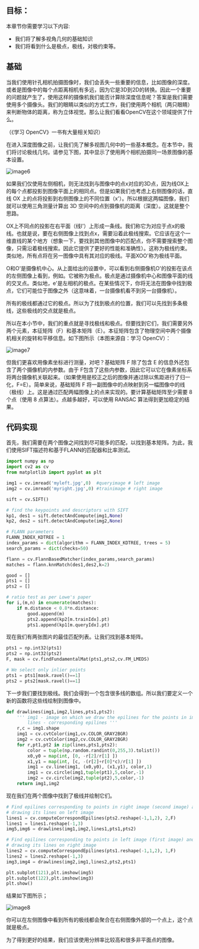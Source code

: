 ## 目标：
本章节你需要学习以下内容:
- 我们将了解多视角几何的基础知识
- 我们将看到什么是极点，极线，对极约束等。

## 基础

当我们使用针孔相机拍摄图像时，我们会丢失一些重要的信息，比如图像的深度。或者是图像中的每个点距离相机有多远，因为它是3D到2D的转换。因此一个重要的问题就产生了，使用这样的摄像机我们能否计算除深度信息呢？答案是我们需要使用多个摄像头。我们的眼睛以类似的方式工作，我们使用两个相机（两只眼睛）来判断物体的距离，称为立体视觉。那么让我们看看OpenCV在这个领域提供了什么。

（《学习 OpenCV》一书有大量相关知识）

在进入深度图像之前，让我们先了解多视图几何中的一些基本概念。在本节中，我们将讨论极线几何。请参见下图，其中显示了使用两个相机拍摄同一场景图像的基本设置。

![image6](https://docs.opencv.org/4.0.0/epipolar.jpg)

如果我们仅使用左侧相机，则无法找到与图像中的点x对应的3D点，因为线OX上的每个点都投影到图像平面上的相同点。但是如果我们也考虑上右侧图像的话，直线 OX 上的点将投影到右侧图像上的不同位置（x'）。所以根据这两幅图像，我们就可以使用三角测量计算出 3D 空间中的点到摄像机的距离（深度）。这就是整个思路。

OX上不同点的投影在右平面（线l'）上形成一条线。我们称它为对应于点x的极线。也就是说，要在右侧图像上找到点x，需要沿着此极线搜索。它应该在这个一维直线的某个地方（想象一下，要找到其他图像中的匹配点，你不需要搜索整个图像，只需沿着极线搜索。因此它提供了更好的性能和准确性）。这称为极线约束。类似地，所有点将在另一图像中具有其对应的极线。平面XOO'称为极线平面。

O和O'是摄像机中心。从上面给出的设置中，可以看到右侧摄像机O'的投影在该点的左侧图像上看到，例如。它被称为极点。极点是通过摄像机中心和图像平面的线的交叉点。类似地，e'是左相机的极点。在某些情况下，你将无法在图像中找到极点，它们可能位于图像之外（这意味着，一台摄像机看不到另一台摄像机）。

所有的极线都通过它的极点。所以为了找到极点的位置，我们可以先找到多条极线，这些极线的交点就是极点。

所以在本小节中，我们的重点就是寻找极线和极点。但要找到它们，我们需要另外两个元素，本征矩阵（F）和基本矩阵（E）。本征矩阵包含了物理空间中两个摄像机相关的旋转和平移信息。如下图所示（本图来源自：学习 OpenCV）：

![image7](https://docs.opencv.org/4.0.0/essential_matrix.jpg)

但我们更喜欢用像素坐标进行测量，对吧？基础矩阵 F 除了包含 E 的信息外还包含了两个摄像机的内参数。由于 F包含了这些内参数，因此它可以它在像素坐标系将两台摄像机关联起来。（如果使用是校正之后的图像并通过除以焦距进行了归一化，F=E）。简单来说，基础矩阵 F 将一副图像中的点映射到另一幅图像中的线（极线）上。这是通过匹配两幅图像上的点来实现的。要计算基础矩阵至少需要 8 个点（使用 8 点算法）。点越多越好，可以使用 RANSAC 算法得到更加稳定的结果。

## 代码实现

首先，我们需要在两个图像之间找到尽可能多的匹配，以找到基本矩阵。为此，我们使用SIFT描述符和基于FLANN的匹配器和比率测试。

```python
import numpy as np
import cv2 as cv
from matplotlib import pyplot as plt

img1 = cv.imread('myleft.jpg',0)  #queryimage # left image
img2 = cv.imread('myright.jpg',0) #trainimage # right image

sift = cv.SIFT()

# find the keypoints and descriptors with SIFT
kp1, des1 = sift.detectAndCompute(img1,None)
kp2, des2 = sift.detectAndCompute(img2,None)

# FLANN parameters
FLANN_INDEX_KDTREE = 1
index_params = dict(algorithm = FLANN_INDEX_KDTREE, trees = 5)
search_params = dict(checks=50)

flann = cv.FlannBasedMatcher(index_params,search_params)
matches = flann.knnMatch(des1,des2,k=2)

good = []
pts1 = []
pts2 = []

# ratio test as per Lowe's paper
for i,(m,n) in enumerate(matches):
    if m.distance < 0.8*n.distance:
        good.append(m)
        pts2.append(kp2[m.trainIdx].pt)
        pts1.append(kp1[m.queryIdx].pt)
```

现在我们有两张图片的最佳匹配列表。让我们找到基本矩阵。

```python
pts1 = np.int32(pts1)
pts2 = np.int32(pts2)
F, mask = cv.findFundamentalMat(pts1,pts2,cv.FM_LMEDS)

# We select only inlier points
pts1 = pts1[mask.ravel()==1]
pts2 = pts2[mask.ravel()==1]
```

下一步我们要找到极线。我们会得到一个包含很多线的数组。所以我们要定义一个新的函数将这些线绘制到图像中。

```python
def drawlines(img1,img2,lines,pts1,pts2):
    ''' img1 - image on which we draw the epilines for the points in img2
        lines - corresponding epilines '''
    r,c = img1.shape
    img1 = cv.cvtColor(img1,cv.COLOR_GRAY2BGR)
    img2 = cv.cvtColor(img2,cv.COLOR_GRAY2BGR)
    for r,pt1,pt2 in zip(lines,pts1,pts2):
        color = tuple(np.random.randint(0,255,3).tolist())
        x0,y0 = map(int, [0, -r[2]/r[1] ])
        x1,y1 = map(int, [c, -(r[2]+r[0]*c)/r[1] ])
        img1 = cv.line(img1, (x0,y0), (x1,y1), color,1)
        img1 = cv.circle(img1,tuple(pt1),5,color,-1)
        img2 = cv.circle(img2,tuple(pt2),5,color,-1)
    return img1,img2
```

现在我们在两个图像中找到了极线并绘制它们。

```python
# Find epilines corresponding to points in right image (second image) and
# drawing its lines on left image
lines1 = cv.computeCorrespondEpilines(pts2.reshape(-1,1,2), 2,F)
lines1 = lines1.reshape(-1,3)
img5,img6 = drawlines(img1,img2,lines1,pts1,pts2)

# Find epilines corresponding to points in left image (first image) and
# drawing its lines on right image
lines2 = cv.computeCorrespondEpilines(pts1.reshape(-1,1,2), 1,F)
lines2 = lines2.reshape(-1,3)
img3,img4 = drawlines(img2,img1,lines2,pts2,pts1)

plt.subplot(121),plt.imshow(img5)
plt.subplot(122),plt.imshow(img3)
plt.show()
```

结果如下图所示；

![image8](https://docs.opencv.org/4.0.0/epiresult.jpg)

你可以在左侧图像中看到所有的极线都会聚合在右侧图像外部的一个点上，这个点就是极点。

为了得到更好的结果，我们应该使用分辨率比较高和很多非平面点的图像。